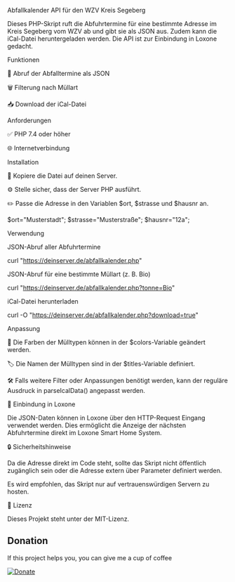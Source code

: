 Abfallkalender API für den WZV Kreis Segeberg

Dieses PHP-Skript ruft die Abfuhrtermine für eine bestimmte Adresse im Kreis Segeberg vom WZV ab und gibt sie als JSON aus. Zudem kann die iCal-Datei heruntergeladen werden. Die API ist zur Einbindung in Loxone gedacht.

Funktionen

📅 Abruf der Abfalltermine als JSON

🗑️ Filterung nach Müllart

📥 Download der iCal-Datei

Anforderungen

✅ PHP 7.4 oder höher

🌐 Internetverbindung

Installation

📂 Kopiere die Datei auf deinen Server.

⚙️ Stelle sicher, dass der Server PHP ausführt.

✏️ Passe die Adresse in den Variablen $ort, $strasse und $hausnr an.

$ort="Musterstadt";
$strasse="Musterstraße";
$hausnr="12a";

Verwendung

JSON-Abruf aller Abfuhrtermine

curl "https://deinserver.de/abfallkalender.php"

JSON-Abruf für eine bestimmte Müllart (z. B. Bio)

curl "https://deinserver.de/abfallkalender.php?tonne=Bio"

iCal-Datei herunterladen

curl -O "https://deinserver.de/abfallkalender.php?download=true"

Anpassung

🎨 Die Farben der Mülltypen können in der $colors-Variable geändert werden.

🏷️ Die Namen der Mülltypen sind in der $titles-Variable definiert.

🛠️ Falls weitere Filter oder Anpassungen benötigt werden, kann der reguläre Ausdruck in parseIcalData() angepasst werden.

📡 Einbindung in Loxone

Die JSON-Daten können in Loxone über den HTTP-Request Eingang verwendet werden. Dies ermöglicht die Anzeige der nächsten Abfuhrtermine direkt im Loxone Smart Home System.

🔒 Sicherheitshinweise

Da die Adresse direkt im Code steht, sollte das Skript nicht öffentlich zugänglich sein oder die Adresse extern über Parameter definiert werden.

Es wird empfohlen, das Skript nur auf vertrauenswürdigen Servern zu hosten.

📜 Lizenz

Dieses Projekt steht unter der MIT-Lizenz.

## Donation

If this project helps you, you can give me a cup of coffee

[![Donate](https://img.shields.io/badge/Donate-PayPal-green.svg)](https://paypal.me/bastyjuice)
